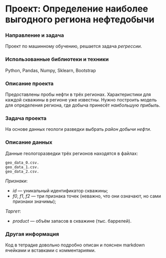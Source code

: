 # Проект: Определение наиболее выгодного региона нефтедобычи

### Направление и задача
Проект по машинному обучению, решается задача *регрессии*.

### Использованные библиотеки и техники
Python, Pandas, Numpy, Sklearn, Bootstrap 

### Описание проекта
Предоставлены пробы нефти в трёх регионах. Характеристики для каждой скважины в регионе уже известны. Нужно построить модель для определения региона, где добыча принесёт *наибольшую прибыль*. 

### Задача проекта
На основе данных геологи разведки выбрать *район добычи нефти*.

### Описание данных
Данные геологоразведки трёх регионов находятся в файлах: 

    geo_data_0.csv.
    geo_data_1.csv.
    geo_data_2.csv.


*Признаки*:
- *id* — уникальный идентификатор скважины;
- *f0*, *f1*, *f2* — три признака точек (неважно, что они означают, но сами признаки значимы);

*Таргет*:
- *product* — объём запасов в скважине (тыс. баррелей).

### Другая информация
Код в тетрадке довольно подробно описан и пояснен markdown ячейками и вставками с комментариями.

